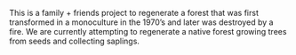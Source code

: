 This is a family + friends project to regenerate a forest that was first transformed in a monoculture in the 1970’s and later was destroyed by a fire. 
We are currently attempting to regenerate a native forest growing trees from seeds and collecting saplings.
